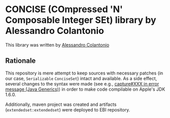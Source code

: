 CONCISE (COmpressed 'N' Composable Integer SEt) library by Alessandro Colantonio
================================================================================

This library was written by [Alessandro Colantonio](http://ricerca.mat.uniroma3.it/users/colanton/concise.html)

Rationale
---------

This repository is mere attempt to keep sources with necessary patches (in our case,
`Serializable` `ConciseSet`) intact and available. As a side effect, several changes
to the syntax were made (see e.g.,
[capture#XXX in error message (Java Generics)](http://stackoverflow.com/questions/7957374/capturexxx-in-error-message-java-generics))
in order to make code compilable on Apple's JDK 1.6.0.

Additionally, maven project was created and artifacts (`extendedset:extendedset`) were deployed
to EBI repository.

